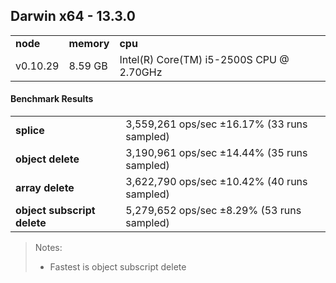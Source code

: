 Darwin x64 - 13.3.0
-----

<table><tr><td><b>node</b></td><td><b>memory</b></td><td><b>cpu</b></td></tr><tr><td>v0.10.29</td><td>8.59 GB</td><td>Intel(R) Core(TM) i5-2500S CPU @ 2.70GHz</td></tr></table>

#### Benchmark Results ####

<table><tr><td><b>splice</b></td><td>3,559,261 ops/sec ±16.17% (33 runs sampled)</td></tr><tr><td><b>object delete</b></td><td>3,190,961 ops/sec ±14.44% (35 runs sampled)</td></tr><tr><td><b>array delete</b></td><td>3,622,790 ops/sec ±10.42% (40 runs sampled)</td></tr><tr><td><b>object subscript delete</b></td><td>5,279,652 ops/sec ±8.29% (53 runs sampled)</td></tr></table>

> Notes:
> - Fastest is object subscript delete

